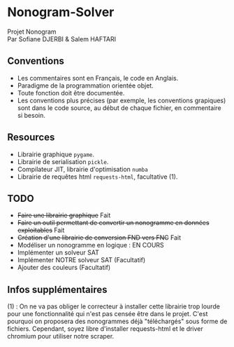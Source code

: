 # Nonogram-Solver
Projet Nonogram  
Par Sofiane DJERBI &amp; Salem HAFTARI
## Conventions
- Les commentaires sont en Français, le code en Anglais.
- Paradigme de la programmation orientée objet.
- Toute fonction doit être documentée.
- Les conventions plus précises (par exemple, les conventions grapiques) sont dans le code source, au début de chaque fichier, en commentaire si besoin.
## Resources
- Librairie graphique `pygame`.
- Librairie de serialisation `pickle`.
- Compilateur JIT, librairie d'optimisation `numba`
- Librairie de requêtes html `requests-html`, facultative (1).
## TODO
- ~~Faire une librairie graphique~~ Fait
- ~~Faire un outil permettant de convertir un nonogramme en données exploitables~~ Fait
- ~~Création d'une librairie de conversion FND vers FNC~~ Fait
- Modéliser un nonogramme en logique : EN COURS
- Implémenter un solveur SAT
- Implémenter NOTRE solveur SAT (Facultatif)
- Ajouter des couleurs (Facultatif)
## Infos supplémentaires
(1) : On ne va pas obliger le correcteur à installer cette librairie trop lourde pour une fonctionnalité qui n'est pas censée être dans le projet. C'est pourquoi on proposera des nonogrammes déjà "téléchargés" sous forme de fichiers. Cependant, soyez libre d'installer requests-html et le driver chromium pour utiliser notre scraper.

